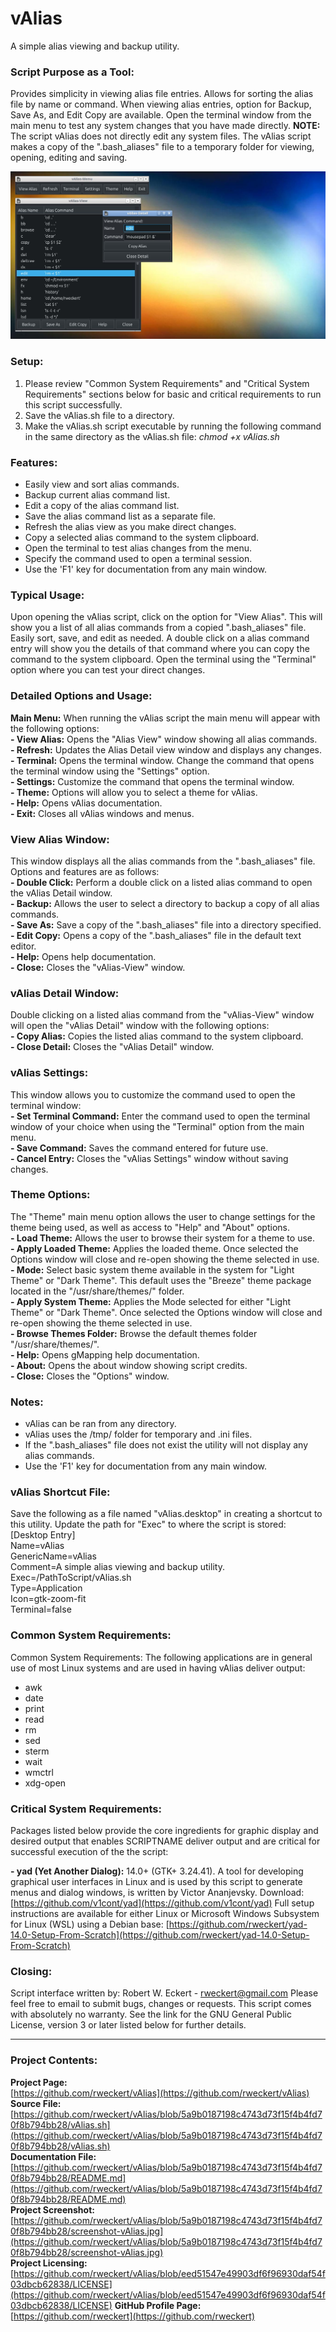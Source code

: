 # vAlias
A simple alias viewing and backup utility.

### Script Purpose as a Tool:
Provides simplicity in viewing alias file entries. Allows for sorting the alias file by name or command. When viewing alias entries, option for Backup, Save As, and Edit Copy are available. Open the terminal window from the main menu to test any system changes that you have made directly. **NOTE:** The script vAlias does not directly edit any system files. The vAlias script makes a copy of the ".bash_aliases" file to a temporary folder for viewing, opening, editing and saving. 

![vAlias Screenshot](https://github.com/rweckert/vAlias/blob/8c750932668039121f822a129f4fa9b81846884a/screenshot-vAlias.jpg)

### Setup:
1. Please review "Common System Requirements" and "Critical System Requirements" sections below for basic and critical requirements to run this script successfully.
2. Save the vAlias.sh file to a directory.
3. Make the vAlias.sh script executable by running the following command in the same directory as the vAlias.sh file:
_chmod +x vAlias.sh_

### Features:
- Easily view and sort alias commands.
- Backup current alias command list.
- Edit a copy of the alias command list.
- Save the alias command list as a separate file.
- Refresh the alias view as you make direct changes.
- Copy a selected alias command to the system clipboard.
- Open the terminal to test alias changes from the menu.
- Specify the command used to open a terminal session.
- Use the 'F1' key for documentation from any main window.

### Typical Usage:
Upon opening the vAlias script, click on the option for "View Alias". This will show you a list of all alias commands from a copied ".bash_aliases" file. Easily sort, save, and edit as needed. A double click on a alias command entry will show you the details of that command where you can copy the command to the system clipboard. Open the terminal using the "Terminal" option where you can test your direct changes.

### Detailed Options and Usage:
**Main Menu:** When running the vAlias script the main menu will appear with the following options:<br/>
**- View Alias:** Opens the "Alias View" window showing all alias commands.<br/>
**- Refresh:** Updates the Alias Detail view window and displays any changes.<br/>
**- Terminal:** Opens the terminal window. Change the command that opens the terminal window using the "Settings" option.<br/>
**- Settings:** Customize the command that opens the terminal window.<br/>
**- Theme:** Options will allow you to select a theme for vAlias.<br/>
**- Help:** Opens vAlias documentation.<br/>
**- Exit:** Closes all vAlias windows and menus.<br/>

### View Alias Window:
This window displays all the alias commands from the ".bash_aliases" file. Options and features are as follows:<br/>
**- Double Click:** Perform a double click on a listed alias command to open the vAlias Detail window.<br/>
**- Backup:** Allows the user to select a directory to backup a copy of all alias commands.<br/>
**- Save As:** Save a copy of the ".bash_aliases" file into a directory specified.<br/>
**- Edit Copy:** Opens a copy of the ".bash_aliases" file in the default text editor.<br/>
**- Help:** Opens help documentation.<br/>
**- Close:** Closes the "vAlias-View" window.<br/>

### vAlias Detail Window:
Double clicking on a listed alias command from the "vAlias-View" window will open the "vAlias Detail" window with the following options:<br/>
**- Copy Alias:** Copies the listed alias command to the system clipboard.<br/>
**- Close Detail:** Closes the "vAlias Detail" window.<br/>

### vAlias Settings:
This window allows you to customize the command used to open the terminal window:<br/>
**- Set Terminal Command:** Enter the command used to open the terminal window of your choice when using the "Terminal" option from the main menu.<br/>
**- Save Command:** Saves the command entered for future use.<br/>
**- Cancel Entry:** Closes the "vAlias Settings" window without saving changes.

### Theme Options:
The "Theme" main menu option allows the user to change settings for the theme being used, as well as access to "Help" and "About" options.<br/>
**- Load Theme:** Allows the user to browse their system for a theme to use.<br/>
**- Apply Loaded Theme:** Applies the loaded theme. Once selected the Options window will close and re-open showing the theme selected in use.<br/>
**- Mode:** Select basic system theme available in the system for "Light Theme" or "Dark Theme". This default uses the "Breeze" theme package located in the "/usr/share/themes/" folder.<br/>
**- Apply System Theme:** Applies the Mode selected for either "Light Theme" or "Dark Theme". Once selected the Options window will close and re-open showing the theme selected in use.<br/>
**- Browse Themes Folder:** Browse the default themes folder "/usr/share/themes/".<br/>
**- Help:** Opens gMapping help documentation.<br/>
**- About:** Opens the about window showing script credits.<br/>
**- Close:** Closes the "Options" window.<br/>

### Notes:
- vAlias can be ran from any directory.<br/>
- vAlias uses the /tmp/ folder for temporary and .ini files.<br/>
- If the ".bash_aliases" file does not exist the utility will not display any alias commands. <br/>
- Use the 'F1' key for documentation from any main window.

### vAlias Shortcut File:<br/>
Save the following as a file named "vAlias.desktop" in creating a shortcut to this utility. Update the path for "Exec" to where the script is stored:<br/>
[Desktop Entry]<br/>
Name=vAlias<br/>
GenericName=vAlias<br/>
Comment=A simple alias viewing and backup utility.<br/>
Exec=/PathToScript/vAlias.sh<br/>
Type=Application<br/>
Icon=gtk-zoom-fit<br/>
Terminal=false<br/>

### Common System Requirements:
Common System Requirements:
The following applications are in general use of most Linux systems and are used in having vAlias deliver output: <br/>
- awk <br/>
- date <br/>
- print <br/>
- read <br/>
- rm <br/>
- sed <br/>
- sterm <br/>
- wait <br/>
- wmctrl <br/>
- xdg-open <br/>

### Critical System Requirements:
Packages listed below provide the core ingredients for graphic display and desired output that enables SCRIPTNAME deliver output and are critical for successful execution of the the script:

**- yad (Yet Another Dialog):** 14.0+ (GTK+ 3.24.41). A tool for developing graphical user interfaces in Linux and is used by this script to generate menus and dialog windows, is written by Victor Ananjevsky. Download: [https://github.com/v1cont/yad](https://github.com/v1cont/yad) Full setup instructions are available for either Linux or Microsoft Windows Subsystem for Linux (WSL) using a Debian base: [https://github.com/rweckert/yad-14.0-Setup-From-Scratch](https://github.com/rweckert/yad-14.0-Setup-From-Scratch) 

### Closing:
Script interface written by: Robert W. Eckert - rweckert@gmail.com Please feel free to email to submit bugs, changes or requests. This script comes with absolutely no warranty. See the link for the GNU General Public License, version 3 or later listed below for further details.

---

### Project Contents:
**Project Page:** <br/>
[https://github.com/rweckert/vAlias](https://github.com/rweckert/vAlias) <br/>
**Source File:** <br/>
[https://github.com/rweckert/vAlias/blob/5a9b0187198c4743d73f15f4b4fd70f8b794bb28/vAlias.sh](https://github.com/rweckert/vAlias/blob/5a9b0187198c4743d73f15f4b4fd70f8b794bb28/vAlias.sh) <br/>
**Documentation File:** <br/>
[https://github.com/rweckert/vAlias/blob/5a9b0187198c4743d73f15f4b4fd70f8b794bb28/README.md](https://github.com/rweckert/vAlias/blob/5a9b0187198c4743d73f15f4b4fd70f8b794bb28/README.md) <br/>
**Project Screenshot:** <br/>
[https://github.com/rweckert/vAlias/blob/5a9b0187198c4743d73f15f4b4fd70f8b794bb28/screenshot-vAlias.jpg](https://github.com/rweckert/vAlias/blob/5a9b0187198c4743d73f15f4b4fd70f8b794bb28/screenshot-vAlias.jpg) <br/>
**Project Licensing:** <br/>
[https://github.com/rweckert/vAlias/blob/eed51547e49903df6f96930daf54f03dbcb62838/LICENSE](https://github.com/rweckert/vAlias/blob/eed51547e49903df6f96930daf54f03dbcb62838/LICENSE)
**GitHub Profile Page:** <br/>
[https://github.com/rweckert](https://github.com/rweckert)

